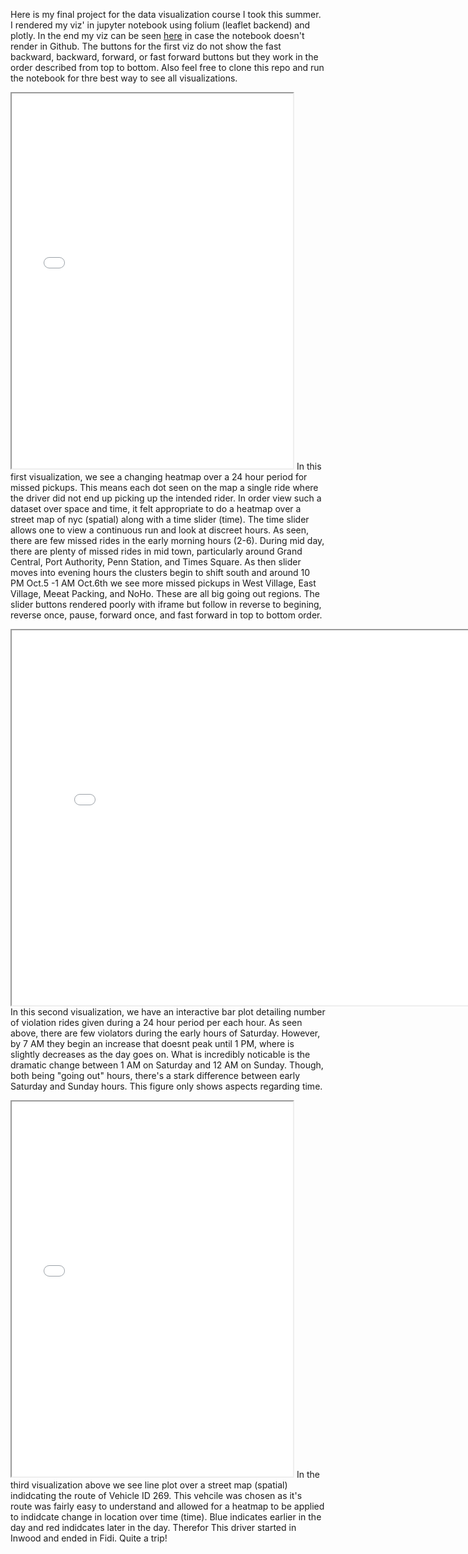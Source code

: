 Here is my final project for the data visualization course I took this summer. I rendered my viz' in jupyter notebook using folium (leaflet backend) and plotly. In the end my viz can be seen [here](https://nbviewer.jupyter.org/github/nbc270/data_visualization_final/blob/master/data_viz_final_project_images.ipynb) in case the notebook doesn't render in Github. The buttons for the first viz do not show the fast backward, backward, forward, or fast forward buttons but they work in the order described from top to bottom. Also feel free to clone this repo and run the notebook for thre best way to see all visualizations. 

<a name="Challenge_2"></a>
<iframe width="450" height="600" src='challenge_2.html'></iframe>
In this first visualization, we see a changing heatmap over a 24 hour period for missed pickups. This means each dot seen on the map a single ride where the driver did not end up picking up the intended rider. In order view such a dataset over space and time, it felt appropriate to do a heatmap over a street map of nyc (spatial) along with a time slider (time). The time slider allows one to view a continuous run and look at discreet hours. As seen, there are few missed rides in the early morning hours (2-6). During mid day, there are plenty of missed rides in mid town, particularly around Grand Central, Port Authority, Penn Station, and Times Square. As then slider moves into evening hours the clusters begin to shift south and around 10 PM Oct.5 -1 AM Oct.6th we see more missed pickups in West Village, East Village, Meeat Packing, and NoHo. These are all big going out regions. The slider buttons rendered poorly with iframe but follow in reverse to begining, reverse once, pause, forward once, and fast forward in top to bottom order.

<a name="Challenge_4"></a>
<iframe width="800" height="600" src='challenge_4.html'></iframe>
In this second visualization, we have an interactive bar plot detailing number of violation rides given during a 24 hour period per each hour. As seen above, there are few violators during the early hours of Saturday. However, by 7 AM they begin an increase that doesnt peak until 1 PM, where is slightly decreases as the day goes on. What is incredibly noticable is the dramatic change between 1 AM on Saturday and 12 AM on Sunday. Though, both being "going out" hours, there's a stark difference between early Saturday and Sunday hours. This figure only shows aspects regarding time.

<a name="Challenge_8"></a>
<iframe width="450" height="600" src='challenge_8.html'></iframe>
In the third visualization above we see line plot over a street map (spatial) indidcating the route of Vehicle ID 269. This vehcile was chosen as it's route was fairly easy to understand and allowed for a heatmap to be applied to indidcate change in location over time (time). Blue indicates earlier in the day and red indidcates later in the day. Therefor This driver started in Inwood and ended in Fidi. Quite a trip!
